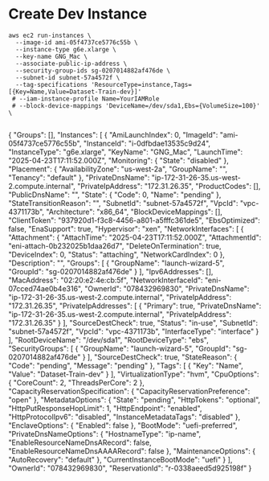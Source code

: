 # Create Dev Instance
```
aws ec2 run-instances \
  --image-id ami-05f4737ce5776c55b \
  --instance-type g6e.xlarge \
  --key-name GNG_Mac \
  --associate-public-ip-address \
  --security-group-ids sg-0207014882af476de \
  --subnet-id subnet-57a4572f \
  --tag-specifications 'ResourceType=instance,Tags=[{Key=Name,Value=Dataset-Train-dev}]'
 # --iam-instance-profile Name=YourIAMRole
 # --block-device-mappings 'DeviceName=/dev/sda1,Ebs={VolumeSize=100}' \
 

```
{
"Groups": [],
"Instances": [
{
"AmiLaunchIndex": 0,
"ImageId": "ami-05f4737ce5776c55b",
"InstanceId": "i-0dfbdae13535c9d24",
"InstanceType": "g6e.xlarge",
"KeyName": "GNG_Mac",
"LaunchTime": "2025-04-23T17:11:52.000Z",
"Monitoring": {
"State": "disabled"
},
"Placement": {
"AvailabilityZone": "us-west-2a",
"GroupName": "",
"Tenancy": "default"
},
"PrivateDnsName": "ip-172-31-26-35.us-west-2.compute.internal",
"PrivateIpAddress": "172.31.26.35",
"ProductCodes": [],
"PublicDnsName": "",
"State": {
"Code": 0,
"Name": "pending"
},
"StateTransitionReason": "",
"SubnetId": "subnet-57a4572f",
"VpcId": "vpc-4371173b",
"Architecture": "x86_64",
"BlockDeviceMappings": [],
"ClientToken": "937920d1-f3c8-4456-a801-a5fffc361de5",
"EbsOptimized": false,
"EnaSupport": true,
"Hypervisor": "xen",
"NetworkInterfaces": [
{
"Attachment": {
"AttachTime": "2025-04-23T17:11:52.000Z",
"AttachmentId": "eni-attach-0b232025b1daa26d7",
"DeleteOnTermination": true,
"DeviceIndex": 0,
"Status": "attaching",
"NetworkCardIndex": 0
},
"Description": "",
"Groups": [
{
"GroupName": "launch-wizard-5",
"GroupId": "sg-0207014882af476de"
}
],
"Ipv6Addresses": [],
"MacAddress": "02:20:e2:4e:cb:5f",
"NetworkInterfaceId": "eni-07cced74ae0b4e316",
"OwnerId": "078432969830",
"PrivateDnsName": "ip-172-31-26-35.us-west-2.compute.internal",
"PrivateIpAddress": "172.31.26.35",
"PrivateIpAddresses": [
{
"Primary": true,
"PrivateDnsName": "ip-172-31-26-35.us-west-2.compute.internal",
"PrivateIpAddress": "172.31.26.35"
}
],
"SourceDestCheck": true,
"Status": "in-use",
"SubnetId": "subnet-57a4572f",
"VpcId": "vpc-4371173b",
"InterfaceType": "interface"
}
],
"RootDeviceName": "/dev/sda1",
"RootDeviceType": "ebs",
"SecurityGroups": [
{
"GroupName": "launch-wizard-5",
"GroupId": "sg-0207014882af476de"
}
],
"SourceDestCheck": true,
"StateReason": {
"Code": "pending",
"Message": "pending"
},
"Tags": [
{
"Key": "Name",
"Value": "Dataset-Train-dev"
}
],
"VirtualizationType": "hvm",
"CpuOptions": {
"CoreCount": 2,
"ThreadsPerCore": 2
},
"CapacityReservationSpecification": {
"CapacityReservationPreference": "open"
},
"MetadataOptions": {
"State": "pending",
"HttpTokens": "optional",
"HttpPutResponseHopLimit": 1,
"HttpEndpoint": "enabled",
"HttpProtocolIpv6": "disabled",
"InstanceMetadataTags": "disabled"
},
"EnclaveOptions": {
"Enabled": false
},
"BootMode": "uefi-preferred",
"PrivateDnsNameOptions": {
"HostnameType": "ip-name",
"EnableResourceNameDnsARecord": false,
"EnableResourceNameDnsAAAARecord": false
},
"MaintenanceOptions": {
"AutoRecovery": "default"
},
"CurrentInstanceBootMode": "uefi"
}
],
"OwnerId": "078432969830",
"ReservationId": "r-0338aeed5d925198f"
}